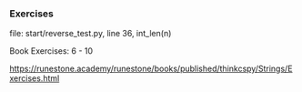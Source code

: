 ### Exercises

file: start/reverse_test.py, line 36, int_len(n)

Book Exercises: 6 - 10

https://runestone.academy/runestone/books/published/thinkcspy/Strings/Exercises.html

